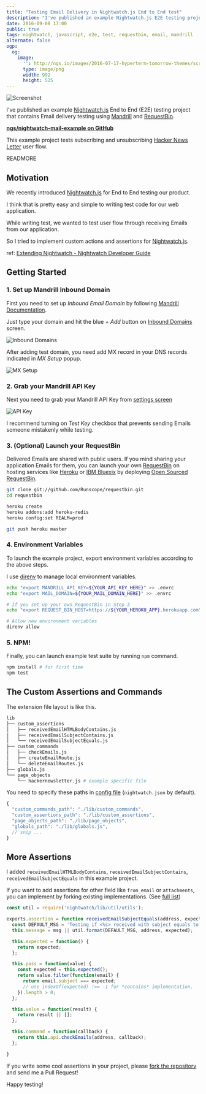 ```yaml
---
title: "Testing Email Delivery in Nightwatch.js End to End test"
description: "I've published an example Nightwatch.js E2E testing project that contains Email delivery testing using Mandrill and RequestBin."
date: 2016-09-08 17:00
public: true
tags: nightwatch, javascript, e2e, test, requestbin, email, mandrill
alternate: false
ogp:
  og:
    image:
      '': http://ngs.io/images/2016-07-17-hyperterm-tomorrow-themes/screen.png
      type: image/png
      width: 992
      height: 525
---
```


![Screenshot](2016-09-08-nightwatch-mail-test/screen.gif)

I've published an example [Nightwatch.js] End to End (E2E) testing project that contains Email delivery testing using [Mandrill] and [RequestBin].

**[ngs/nightwatch-mail-example on GitHub]**

This example project tests subscribing and unsubscribing [Hacker News Letter] user flow.

READMORE

## Motivation

We recently introduced [Nightwatch.js] for End to End testing our product.

I think that is pretty easy and simple to writing test code for our web application.

While writing test, we wanted to test user flow through receiving Emails from our application.

So I tried to implement custom actions and assertions for [Nightwatch.js].

ref: [Extending Nightwatch - Nightwatch Developer Guide](http://nightwatchjs.org/guide#extending)

## Getting Started

### 1. Set up Mandrill Inbound Domain

First you need to set up *Inbound Email Domain* by following [Mandrill Documentation].

Just type your domain and hit the blue _+ Add_ button on [Inbound Domains] screen.

![Inbound Domains](2016-09-08-nightwatch-mail-test/inbound-domains.png)

After adding test domain, you need add MX record in your DNS records indicated in _MX Setup_ popup.

![MX Setup](2016-09-08-nightwatch-mail-test/mx-setup.png)

### 2. Grab your Mandrill API Key

Next you need to grab your Mandrill API Key from [settings screen]

![API Key](2016-09-08-nightwatch-mail-test/api-key.png)

I recommend turning on _Test Key_ checkbox that prevents sending Emails someone mistakenly while testing.

### 3. (Optional) Launch your RequestBin

Delivered Emails are shared with public users. If you mind sharing your application Emails for them, you can launch your own [RequestBin] on hosting services like [Heroku] or [IBM Bluexix] by deploying [Open Sourced RequestBin].

```sh
git clone git://github.com/Runscope/requestbin.git
cd requestbin

heroku create
heroku addons:add heroku-redis
heroku config:set REALM=prod

git push heroku master
```

### 4. Environment Variables

To launch the example project, export environment variables according to the above steps.

I use [direnv] to manage local environment variables.

```sh
echo "export MANDRILL_API_KEY=${YOUR_API_KEY_HERE}" >> .envrc
echo "export MAIL_DOMAIN=${YOUR_MAIL_DOMAIN_HERE}" >> .envrc

# If you set up your own RequestBin in Step 3
echo "export REQUEST_BIN_HOST=https://${YOUR_HEROKU_APP}.herokuapp.com" >> .envrc

# Allow new environment variables
direnv allow
```

### 5. NPM!

Finally, you can launch example test suite by running `npm` command.

```sh
npm install # for first time
npm test
```

## The Custom Assertions and Commands

The extension file layout is like this.

```sh
lib
├── custom_assertions
│   ├── receivedEmailHTMLBodyContains.js
│   ├── receivedEmailSubjectContains.js
│   └── receivedEmailSubjectEquals.js
├── custom_commands
│   ├── checkEmails.js
│   ├── createEmailRoute.js
│   └── deleteEmailRoutes.js
├── globals.js
└── page_objects
    └── hackernewsletter.js # example specific file
```

You need to specify these paths in [config file] (`nightwatch.json` by default).

```js
{
  "custom_commands_path": "./lib/custom_commands",
  "custom_assertions_path": "./lib/custom_assertions",
  "page_objects_path": "./lib/page_objects",
  "globals_path": "./lib/globals.js",
  // snip ...
}
```

## More Assertions

I added `receivedEmailHTMLBodyContains`, `receivedEmailSubjectContains`, `receivedEmailSubjectEquals` in this example project.

If you want to add assertions for other field like `from_email` or `attachments`, you can implement by forking existing implementations. (See [full list])

```js
const util = require('nightwatch/lib/util/utils');

exports.assertion = function receivedEmailSubjectEquals(address, expected, msg) {
  const DEFAULT_MSG = 'Testing if <%s> received with subject equals to "%s".';
  this.message = msg || util.format(DEFAULT_MSG, address, expected);

  this.expected = function() {
    return expected;
  };

  this.pass = function(value) {
    const expected = this.expected();
    return value.filter(function(email) {
      return email.subject === expected;
      // use indexOf(expected) !== -1 for *contains* implementation.
    }).length > 0;
  };

  this.value = function(result) {
    return result || [];
  };

  this.command = function(callback) {
    return this.api.checkEmails(address, callback);
  };

}
```

If you write some cool assertions in your project, please [fork the repository] and send me a Pull Request!

Happy testing!

[Nightwatch.js]: http://nightwatchjs.org/
[ngs/nightwatch-mail-example on GitHub]: https://github.com/ngs/nightwatch-mail-example
[Hacker News Letter]: http://www.hackernewsletter.com/
[Mandrill]: https://mandrillapp.com/
[RequestBin]: http://requestb.in/
[Mandrill Documentation]: https://mandrill.zendesk.com/hc/en-us/articles/205583197-Inbound-Email-Processing-Overview#set-up-an-inbound-domain
[Inbound Domains]: https://mandrillapp.com/inbound
[settings screen]: https://mandrillapp.com/settings/index
[Heroku]: https://www.heroku.com/
[IBM Bluexix]: http://www.ibm.com/cloud-computing/bluemix/
[Open Sourced RequestBin]: https://github.com/Runscope/requestbin
[direnv]: http://direnv.net/
[config file]: http://nightwatchjs.org/guide#settings-file
[full list]: https://mandrill.zendesk.com/hc/en-us/articles/205583197-Inbound-Email-Processing-Overview#inbound-events-format
[fork the repository]: https://github.com/ngs/nightwatch-mail-example/fork
